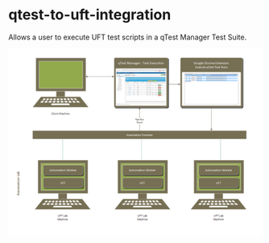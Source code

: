 # qtest-to-uft-integration
Allows a user to execute UFT test scripts in a qTest Manager Test Suite.

![qtest-to-uft-integration Architecture](https://github.com/CYNT3ST/qtest-to-uft-integration/blob/master/Automation%20Foreman/gitHubResources/qtest-to-uft-integration%20Architecture.png)
